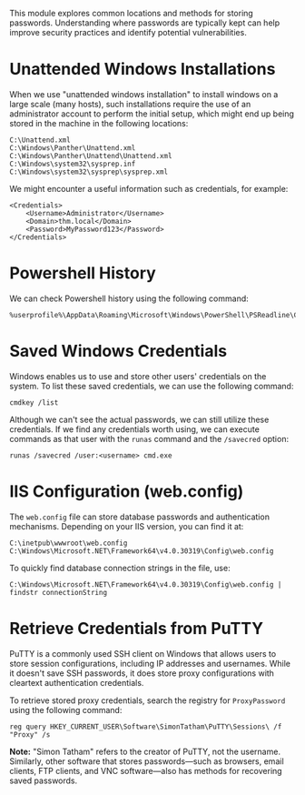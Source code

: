 This module explores common locations and methods for storing passwords. Understanding where passwords are typically kept can help improve security practices and identify potential vulnerabilities.
# Unattended Windows Installations

When we use "unattended windows installation" to install windows on a large scale (many hosts), such installations require the use of an administrator account to perform the initial setup, which might end up being stored in the machine in the following locations:

```
C:\Unattend.xml
C:\Windows\Panther\Unattend.xml
C:\Windows\Panther\Unattend\Unattend.xml
C:\Windows\system32\sysprep.inf
C:\Windows\system32\sysprep\sysprep.xml
```

We might encounter a useful information such as credentials, for example:

```
<Credentials>
    <Username>Administrator</Username>
    <Domain>thm.local</Domain>
    <Password>MyPassword123</Password>
</Credentials>
```
# Powershell History

We can check Powershell history using the following command:

```shell-session
%userprofile%\AppData\Roaming\Microsoft\Windows\PowerShell\PSReadline\ConsoleHost_history.txt
```
# Saved Windows Credentials

Windows enables us to use and store other users' credentials on the system. To list these saved credentials, we can use the following command:

```shell-session
cmdkey /list
```

Although we can't see the actual passwords, we can still utilize these credentials. If we find any credentials worth using, we can execute commands as that user with the `runas` command and the `/savecred` option:
```shell-session
runas /savecred /user:<username> cmd.exe
```
# IIS Configuration (web.config)

The `web.config` file can store database passwords and authentication mechanisms. Depending on your IIS version, you can find it at:

```
C:\inetpub\wwwroot\web.config
C:\Windows\Microsoft.NET\Framework64\v4.0.30319\Config\web.config
```

To quickly find database connection strings in the file, use:
```shell-session
C:\Windows\Microsoft.NET\Framework64\v4.0.30319\Config\web.config | findstr connectionString
```

# Retrieve Credentials from PuTTY

PuTTY is a commonly used SSH client on Windows that allows users to store session configurations, including IP addresses and usernames. While it doesn't save SSH passwords, it does store proxy configurations with cleartext authentication credentials.

To retrieve stored proxy credentials, search the registry for `ProxyPassword` using the following command:

```
reg query HKEY_CURRENT_USER\Software\SimonTatham\PuTTY\Sessions\ /f "Proxy" /s
```

**Note:** "Simon Tatham" refers to the creator of PuTTY, not the username.
Similarly, other software that stores passwords—such as browsers, email clients, FTP clients, and VNC software—also has methods for recovering saved passwords.